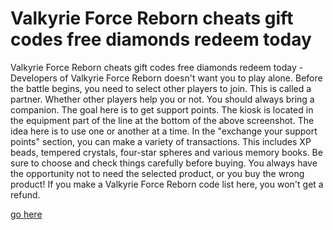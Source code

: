 # Valkyrie Force Reborn cheats gift codes free diamonds redeem today

Valkyrie Force Reborn cheats gift codes free diamonds redeem today - Developers of Valkyrie Force Reborn doesn't want you to play alone. Before the battle begins, you need to select other players to join. This is called a partner. Whether other players help you or not. You should always bring a companion. The goal here is to get support points. The kiosk is located in the equipment part of the line at the bottom of the above screenshot. The idea here is to use one or another at a time. In the "exchange your support points" section, you can make a variety of transactions. This includes XP beads, tempered crystals, four-star spheres and various memory books. Be sure to choose and check things carefully before buying. You always have the opportunity not to need the selected product, or you buy the wrong product! If you make a Valkyrie Force Reborn code list here, you won't get a refund.

<a href="https://watermod.icu/valkyrie-force-reborn/">go here</a>
